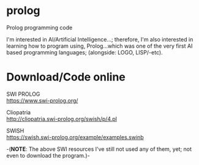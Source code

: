 # prolog
Prolog programming code

I'm interested in AI/Artificial Intelligence...; therefore, I'm also interested in learning how to program using, Prolog...which was one of the very first AI based programming languages; (alongside: LOGO, LISP/-etc).  

# Download/Code online

SWI PROLOG  
https://www.swi-prolog.org/  

Cliopatria  
http://cliopatria.swi-prolog.org/swish/p/4.pl  

SWISH  
https://swish.swi-prolog.org/example/examples.swinb  

-(**NOTE**: The above SWI resources I've still not used any of them, yet; not even to download the program.)-  

